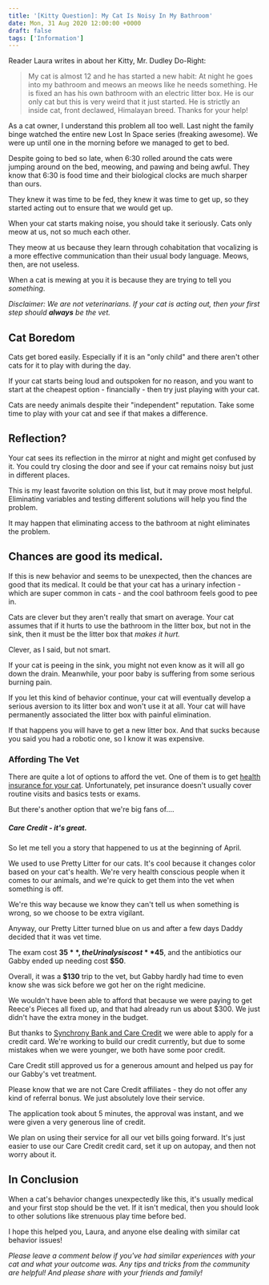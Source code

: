 ```yaml
---
title: '[Kitty Question]: My Cat Is Noisy In My Bathroom'
date: Mon, 31 Aug 2020 12:00:00 +0000
draft: false
tags: ['Information']
---
```


Reader Laura writes in about her Kitty, Mr. Dudley Do-Right:

> My cat is almost 12 and he has started a new habit: At night he goes into my bathroom and meows an meows like he needs something. He is fixed an has his own bathroom with an electric litter box. He is our only cat but this is very weird that it just started. He is strictly an inside cat, front declawed, Himalayan breed. Thanks for your help!

As a cat owner, I understand this problem all too well. Last night the family binge watched the entire new Lost In Space series (freaking awesome). We were up until one in the morning before we managed to get to bed.

Despite going to bed so late, when 6:30 rolled around the cats were jumping around on the bed, meowing, and pawing and being awful. They know that 6:30 is food time and their biological clocks are much sharper than ours.

They knew it was time to be fed, they knew it was time to get up, so they started acting out to ensure that we would get up.

When your cat starts making noise, you should take it seriously. Cats only meow at us, not so much each other.

They meow at us because they learn through cohabitation that vocalizing is a more effective communication than their usual body language. Meows, then, are not useless.

When a cat is mewing at you it is because they are trying to tell you _something_.

_Disclaimer: We are not veterinarians. If your cat is acting out, then your first step should **always** be the vet._

Cat Boredom
-----------

Cats get bored easily. Especially if it is an "only child" and there aren't other cats for it to play with during the day.

If your cat starts being loud and outspoken for no reason, and you want to start at the cheapest option - financially - then try just playing with your cat.

Cats are needy animals despite their "independent" reputation. Take some time to play with your cat and see if that makes a difference.

Reflection?
-----------

Your cat sees its reflection in the mirror at night and might get confused by it. You could try closing the door and see if your cat remains noisy but just in different places.

This is my least favorite solution on this list, but it may prove most helpful. Eliminating variables and testing different solutions will help you find the problem.

It may happen that eliminating access to the bathroom at night eliminates the problem.

Chances are good its medical.
-----------------------------

If this is new behavior and seems to be unexpected, then the chances are good that its medical. It could be that your cat has a urinary infection - which are super common in cats - and the cool bathroom feels good to pee in.

Cats are clever but they aren't really that smart on average. Your cat assumes that if it hurts to use the bathroom in the litter box, but not in the sink, then it must be the litter box that _makes it hurt._

Clever, as I said, but not smart.

If your cat is peeing in the sink, you might not even know as it will all go down the drain. Meanwhile, your poor baby is suffering from some serious burning pain.

If you let this kind of behavior continue, your cat will eventually develop a serious aversion to its litter box and won't use it at all. Your cat will have permanently associated the litter box with painful elimination.

If that happens you will have to get a new litter box. And that sucks because you said you had a robotic one, so I know it was expensive.

### Affording The Vet

There are quite a lot of options to afford the vet. One of them is to get [health insurance for your cat](https://www.gabbythetabby.com/pet-insurance-review/). Unfortunately, pet insurance doesn't usually cover routine visits and basics tests or exams.

But there's another option that we're big fans of....

##### Care Credit - it's great.

So let me tell you a story that happened to us at the beginning of April.

We used to use Pretty Litter for our cats. It's cool because it changes color based on your cat's health. We're very health conscious people when it comes to our animals, and we're quick to get them into the vet when something is off.

We're this way because we know they can't tell us when something is wrong, so we choose to be extra vigilant.

Anyway, our Pretty Litter turned blue on us and after a few days Daddy decided that it was vet time.

The exam cost **$35**, the Urinalysis cost **$45**, and the antibiotics our Gabby ended up needing cost **$50**.

Overall, it was a **$130** trip to the vet, but Gabby hardly had time to even know she was sick before we got her on the right medicine.

We wouldn't have been able to afford that because we were paying to get Reece's Pieces all fixed up, and that had already run us about $300. We just didn't have the extra money in the budget.

But thanks to [Synchrony Bank and Care Credit](https://www.carecredit.com) we were able to apply for a credit card. We're working to build our credit currently, but due to some mistakes when we were younger, we both have some poor credit.

Care Credit still approved us for a generous amount and helped us pay for our Gabby's vet treatment.

Please know that we are not Care Credit affiliates - they do not offer any kind of referral bonus. We just absolutely love their service.

The application took about 5 minutes, the approval was instant, and we were given a very generous line of credit.

We plan on using their service for all our vet bills going forward. It's just easier to use our Care Credit credit card, set it up on autopay, and then not worry about it.

In Conclusion
-------------

When a cat's behavior changes unexpectedly like this, it's usually medical and your first stop should be the vet. If it isn't medical, then you should look to other solutions like strenuous play time before bed.

I hope this helped you, Laura, and anyone else dealing with similar cat behavior issues!

_Please leave a comment below if you've had similar experiences with your cat and what your outcome was. Any tips and tricks from the community are helpful! And please share with your friends and family!_